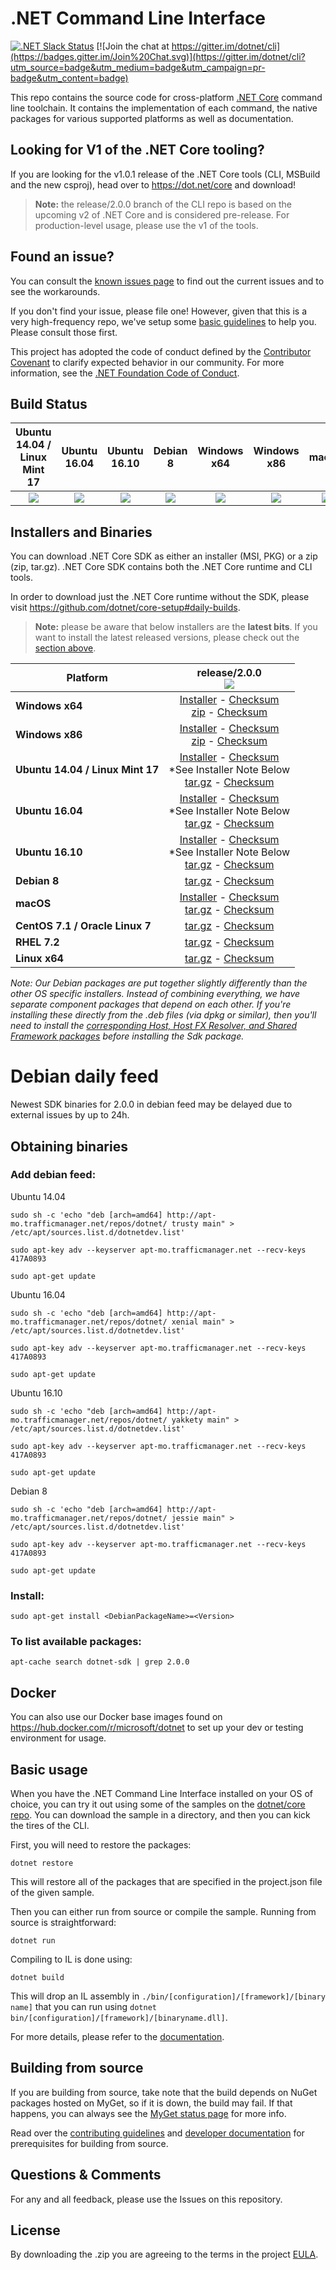 # .NET Command Line Interface

[![.NET Slack Status](https://aspnetcoreslack.herokuapp.com/badge.svg?2)](http://tattoocoder.com/aspnet-slack-sign-up/) [![Join the chat at https://gitter.im/dotnet/cli](https://badges.gitter.im/Join%20Chat.svg)](https://gitter.im/dotnet/cli?utm_source=badge&utm_medium=badge&utm_campaign=pr-badge&utm_content=badge)

This repo contains the source code for cross-platform [.NET Core](http://github.com/dotnet/core) command line toolchain. It contains the implementation of each command, the native packages for various supported platforms as well as documentation.

Looking for V1 of the .NET Core tooling?
----------------------------------------

If you are looking for the v1.0.1 release of the .NET Core tools (CLI, MSBuild and the new csproj), head over to https://dot.net/core and download!

> **Note:** the release/2.0.0 branch of the CLI repo is based on the upcoming v2 of .NET Core and is considered pre-release. For production-level usage, please use the
> v1 of the tools.

Found an issue?
---------------
You can consult the [known issues page](https://github.com/dotnet/core/blob/release/2.0.0/cli/known-issues.md) to find out the current issues and to see the workarounds.  

If you don't find your issue, please file one! However, given that this is a very high-frequency repo, we've setup some [basic guidelines](Documentation/project-docs/issue-filing-guide.md) to help you. Please consult those first.

This project has adopted the code of conduct defined by the [Contributor Covenant](http://contributor-covenant.org/) to clarify expected behavior in our community. For more information, see the [.NET Foundation Code of Conduct](http://www.dotnetfoundation.org/code-of-conduct).

Build Status
------------

|Ubuntu 14.04 / Linux Mint 17 |Ubuntu 16.04 | Ubuntu 16.10 |Debian 8 |Windows x64 |Windows x86 |macOS |CentOS 7.1 / Oracle Linux 7.1 |RHEL 7.2 | Linux x64 |
|:------:|:------:|:------:|:------:|:------:|:------:|:------:|:------:|:------:|:------:|
|[![][ubuntu-14.04-build-badge]][ubuntu-14.04-build]|[![][ubuntu-16.04-build-badge]][ubuntu-16.04-build]|[![][ubuntu-16.10-build-badge]][ubuntu-16.10-build]|[![][debian-8-build-badge]][debian-8-build]|[![][win-x64-build-badge]][win-x64-build]|[![][win-x86-build-badge]][win-x86-build]|[![][osx-build-badge]][osx-build]|[![][centos-build-badge]][centos-build]|[![][rhel-build-badge]][rhel-build]|[![][linux-build-badge]][linux-build]|

[win-x64-build-badge]: https://devdiv.visualstudio.com/_apis/public/build/definitions/0bdbc590-a062-4c3f-b0f6-9383f67865ee/6208/badge
[win-x64-build]: https://devdiv.visualstudio.com/DevDiv/_build?_a=completed&definitionId=6208

[win-x86-build-badge]: https://devdiv.visualstudio.com/_apis/public/build/definitions/0bdbc590-a062-4c3f-b0f6-9383f67865ee/6209/badge
[win-x86-build]: https://devdiv.visualstudio.com/DevDiv/_build?_a=completed&definitionId=6209

[ubuntu-14.04-build-badge]: https://devdiv.visualstudio.com/_apis/public/build/definitions/0bdbc590-a062-4c3f-b0f6-9383f67865ee/6205/badge
[ubuntu-14.04-build]: https://devdiv.visualstudio.com/DevDiv/_build?_a=completed&definitionId=6205

[ubuntu-16.04-build-badge]: https://devdiv.visualstudio.com/_apis/public/build/definitions/0bdbc590-a062-4c3f-b0f6-9383f67865ee/6206/badge
[ubuntu-16.04-build]: https://devdiv.visualstudio.com/DevDiv/_build?_a=completed&definitionId=6206

[ubuntu-16.10-build-badge]: https://devdiv.visualstudio.com/_apis/public/build/definitions/0bdbc590-a062-4c3f-b0f6-9383f67865ee/6207/badge
[ubuntu-16.10-build]: https://devdiv.visualstudio.com/DevDiv/_build?_a=completed&definitionId=6207

[debian-8-build-badge]: https://devdiv.visualstudio.com/_apis/public/build/definitions/0bdbc590-a062-4c3f-b0f6-9383f67865ee/6199/badge
[debian-8-build]: https://devdiv.visualstudio.com/DevDiv/_build?_a=completed&definitionId=6199

[osx-build-badge]: https://devdiv.visualstudio.com/_apis/public/build/definitions/0bdbc590-a062-4c3f-b0f6-9383f67865ee/6203/badge
[osx-build]: https://devdiv.visualstudio.com/DevDiv/_build?_a=completed&definitionId=6203

[centos-build-badge]: https://devdiv.visualstudio.com/_apis/public/build/definitions/0bdbc590-a062-4c3f-b0f6-9383f67865ee/6198/badge
[centos-build]: https://devdiv.visualstudio.com/DevDiv/_build?_a=completed&definitionId=6198

[rhel-build-badge]: https://devdiv.visualstudio.com/_apis/public/build/definitions/0bdbc590-a062-4c3f-b0f6-9383f67865ee/6204/badge
[rhel-build]: https://devdiv.visualstudio.com/DevDiv/_build?_a=completed&definitionId=6204

[linux-build-badge]: https://devdiv.visualstudio.com/_apis/public/build/definitions/0bdbc590-a062-4c3f-b0f6-9383f67865ee/6201/badge
[linux-build]: https://devdiv.visualstudio.com/DevDiv/_build?_a=completed&definitionId=6201

Installers and Binaries
-----------------------

You can download .NET Core SDK as either an installer (MSI, PKG) or a zip (zip, tar.gz). .NET Core SDK contains both the .NET Core runtime and CLI tools.

In order to download just the .NET Core runtime without the SDK, please visit https://github.com/dotnet/core-setup#daily-builds.

> **Note:** please be aware that below installers are the **latest bits**. If you
> want to install the latest released versions, please check out the [section above](#looking-for-v1-of-the-net-core-tooling).

| Platform | release/2.0.0<br>[![][version-badge]][version] |
| -------- | :-------------------------------------: |
| **Windows x64** | [Installer][win-x64-installer] - [Checksum][win-x64-installer-checksum]<br>[zip][win-x64-zip] - [Checksum][win-x64-zip-checksum] |
| **Windows x86** | [Installer][win-x86-installer] - [Checksum][win-x86-installer-checksum]<br>[zip][win-x86-zip] - [Checksum][win-x86-zip-checksum] |
| **Ubuntu 14.04 / Linux Mint 17** | [Installer][ubuntu-14.04-installer] - [Checksum][ubuntu-14.04-installer-checksum]<br>*See Installer Note Below<br>[tar.gz][ubuntu-14.04-targz] - [Checksum][ubuntu-14.04-targz-checksum] |
| **Ubuntu 16.04** | [Installer][ubuntu-16.04-installer] - [Checksum][ubuntu-16.04-installer-checksum]<br>*See Installer Note Below<br>[tar.gz][ubuntu-16.04-targz] - [Checksum][ubuntu-16.04-targz-checksum] |
| **Ubuntu 16.10** | [Installer][ubuntu-16.10-installer] - [Checksum][ubuntu-16.10-installer-checksum]<br>*See Installer Note Below<br>[tar.gz][ubuntu-16.10-targz] - [Checksum][ubuntu-16.10-targz-checksum] |
| **Debian 8**  | [tar.gz][debian-8-targz] - [Checksum][debian-8-targz-checksum] |
| **macOS** | [Installer][osx-installer] - [Checksum][osx-installer-checksum]<br>[tar.gz][osx-targz] - [Checksum][osx-targz-checksum] |
| **CentOS 7.1 / Oracle Linux 7** | [tar.gz][centos-targz] - [Checksum][centos-targz-checksum] |
| **RHEL 7.2** | [tar.gz][rhel-targz] - [Checksum][rhel-targz-checksum] |
| **Linux x64** | [tar.gz][linux-targz] - [Checksum][linux-targz-checksum] |

*Note: Our Debian packages are put together slightly differently than the other OS specific installers. Instead of combining everything, we have separate component packages that depend on each other. If you're installing these directly from the .deb files (via dpkg or similar), then you'll need to install the [corresponding Host, Host FX Resolver, and Shared Framework packages](https://github.com/dotnet/core-setup#daily-builds) before installing the Sdk package.*

[version]: https://dotnetcli.blob.core.windows.net/dotnet/Sdk/release/2.0.0/latest.version
[comment]: # (The latest versions are always the same across all platforms. Just need one to show, so picking win-x64's svg.)
[version-badge]: https://dotnetcli.blob.core.windows.net/dotnet/Sdk/release/2.0.0/win_x64_Release_version_badge.svg

[win-x64-installer]: https://dotnetcli.blob.core.windows.net/dotnet/Sdk/release/2.0.0/dotnet-dev-win-x64.latest.exe
[win-x64-installer-checksum]: https://dotnetclichecksums.blob.core.windows.net/dotnet/Sdk/release/2.0.0/dotnet-dev-win-x64.latest.exe.sha
[win-x64-zip]: https://dotnetcli.blob.core.windows.net/dotnet/Sdk/release/2.0.0/dotnet-dev-win-x64.latest.zip
[win-x64-zip-checksum]: https://dotnetclichecksums.blob.core.windows.net/dotnet/Sdk/release/2.0.0/dotnet-dev-win-x64.latest.zip.sha

[win-x86-installer]: https://dotnetcli.blob.core.windows.net/dotnet/Sdk/release/2.0.0/dotnet-dev-win-x86.latest.exe
[win-x86-installer-checksum]: https://dotnetclichecksums.blob.core.windows.net/dotnet/Sdk/release/2.0.0/dotnet-dev-win-x86.latest.exe.sha
[win-x86-zip]: https://dotnetcli.blob.core.windows.net/dotnet/Sdk/release/2.0.0/dotnet-dev-win-x86.latest.zip
[win-x86-zip-checksum]: https://dotnetclichecksums.blob.core.windows.net/dotnet/Sdk/release/2.0.0/dotnet-dev-win-x86.latest.zip.sha

[ubuntu-14.04-installer]: https://dotnetcli.blob.core.windows.net/dotnet/Sdk/release/2.0.0/dotnet-sdk-ubuntu-x64.latest.deb
[ubuntu-14.04-installer-checksum]: https://dotnetclichecksums.blob.core.windows.net/dotnet/Sdk/release/2.0.0/dotnet-sdk-ubuntu-x64.latest.deb.sha
[ubuntu-14.04-targz]: https://dotnetcli.blob.core.windows.net/dotnet/Sdk/release/2.0.0/dotnet-dev-ubuntu-x64.latest.tar.gz
[ubuntu-14.04-targz-checksum]: https://dotnetclichecksums.blob.core.windows.net/dotnet/Sdk/release/2.0.0/dotnet-dev-ubuntu-x64.latest.tar.gz.sha

[ubuntu-16.04-installer]: https://dotnetcli.blob.core.windows.net/dotnet/Sdk/release/2.0.0/dotnet-sdk-ubuntu.16.04-x64.latest.deb
[ubuntu-16.04-installer-checksum]: https://dotnetclichecksums.blob.core.windows.net/dotnet/Sdk/release/2.0.0/dotnet-sdk-ubuntu.16.04-x64.latest.deb.sha
[ubuntu-16.04-targz]: https://dotnetcli.blob.core.windows.net/dotnet/Sdk/release/2.0.0/dotnet-dev-ubuntu.16.04-x64.latest.tar.gz
[ubuntu-16.04-targz-checksum]: https://dotnetclichecksums.blob.core.windows.net/dotnet/Sdk/release/2.0.0/dotnet-dev-ubuntu.16.04-x64.latest.tar.gz.sha

[ubuntu-16.10-installer]: https://dotnetcli.blob.core.windows.net/dotnet/Sdk/release/2.0.0/dotnet-sdk-ubuntu.16.10-x64.latest.deb
[ubuntu-16.10-installer-checksum]: https://dotnetclichecksums.blob.core.windows.net/dotnet/Sdk/release/2.0.0/dotnet-sdk-ubuntu.16.10-x64.latest.deb.sha
[ubuntu-16.10-targz]: https://dotnetcli.blob.core.windows.net/dotnet/Sdk/release/2.0.0/dotnet-dev-ubuntu.16.10-x64.latest.tar.gz
[ubuntu-16.10-targz-checksum]: https://dotnetclichecksums.blob.core.windows.net/dotnet/Sdk/release/2.0.0/dotnet-dev-ubuntu.16.10-x64.latest.tar.gz.sha

[debian-8-targz]: https://dotnetcli.blob.core.windows.net/dotnet/Sdk/release/2.0.0/dotnet-dev-debian-x64.latest.tar.gz
[debian-8-targz-checksum]: https://dotnetclichecksums.blob.core.windows.net/dotnet/Sdk/release/2.0.0/dotnet-dev-debian-x64.latest.tar.gz.sha

[osx-installer]: https://dotnetcli.blob.core.windows.net/dotnet/Sdk/release/2.0.0/dotnet-dev-osx-x64.latest.pkg
[osx-installer-checksum]: https://dotnetclichecksums.blob.core.windows.net/dotnet/Sdk/release/2.0.0/dotnet-dev-osx-x64.latest.pkg.sha
[osx-targz]: https://dotnetcli.blob.core.windows.net/dotnet/Sdk/release/2.0.0/dotnet-dev-osx-x64.latest.tar.gz
[osx-targz-checksum]: https://dotnetclichecksums.blob.core.windows.net/dotnet/Sdk/release/2.0.0/dotnet-dev-osx-x64.latest.tar.gz.sha

[centos-targz]: https://dotnetcli.blob.core.windows.net/dotnet/Sdk/release/2.0.0/dotnet-dev-centos-x64.latest.tar.gz
[centos-targz-checksum]: https://dotnetclichecksums.blob.core.windows.net/dotnet/Sdk/release/2.0.0/dotnet-dev-centos-x64.latest.tar.gz.sha

[rhel-targz]: https://dotnetcli.blob.core.windows.net/dotnet/Sdk/release/2.0.0/dotnet-dev-rhel-x64.latest.tar.gz
[rhel-targz-checksum]: https://dotnetclichecksums.blob.core.windows.net/dotnet/Sdk/release/2.0.0/dotnet-dev-rhel-x64.latest.tar.gz.sha

[linux-targz]: https://dotnetcli.blob.core.windows.net/dotnet/Sdk/release/2.0.0/dotnet-dev-linux-x64.latest.tar.gz
[linux-targz-checksum]: https://dotnetclichecksums.blob.core.windows.net/dotnet/Sdk/release/2.0.0/dotnet-dev-linux-x64.latest.tar.gz.sha

# Debian daily feed

Newest SDK binaries for 2.0.0 in debian feed may be delayed due to external issues by up to 24h.

## Obtaining binaries

### Add debian feed:
Ubuntu 14.04
```
sudo sh -c 'echo "deb [arch=amd64] http://apt-mo.trafficmanager.net/repos/dotnet/ trusty main" > /etc/apt/sources.list.d/dotnetdev.list'

sudo apt-key adv --keyserver apt-mo.trafficmanager.net --recv-keys 417A0893

sudo apt-get update
```

Ubuntu 16.04
```
sudo sh -c 'echo "deb [arch=amd64] http://apt-mo.trafficmanager.net/repos/dotnet/ xenial main" > /etc/apt/sources.list.d/dotnetdev.list'

sudo apt-key adv --keyserver apt-mo.trafficmanager.net --recv-keys 417A0893

sudo apt-get update
```

Ubuntu 16.10
```
sudo sh -c 'echo "deb [arch=amd64] http://apt-mo.trafficmanager.net/repos/dotnet/ yakkety main" > /etc/apt/sources.list.d/dotnetdev.list'

sudo apt-key adv --keyserver apt-mo.trafficmanager.net --recv-keys 417A0893

sudo apt-get update
```

Debian 8
```
sudo sh -c 'echo "deb [arch=amd64] http://apt-mo.trafficmanager.net/repos/dotnet/ jessie main" > /etc/apt/sources.list.d/dotnetdev.list'

sudo apt-key adv --keyserver apt-mo.trafficmanager.net --recv-keys 417A0893

sudo apt-get update
```

### Install:
```
sudo apt-get install <DebianPackageName>=<Version>
```

### To list available packages:
```
apt-cache search dotnet-sdk | grep 2.0.0
```

Docker
------

You can also use our Docker base images found on https://hub.docker.com/r/microsoft/dotnet to set up your dev or testing environment for usage.  

Basic usage
-----------

When you have the .NET Command Line Interface installed on your OS of choice, you can try it out using some of the samples on the [dotnet/core repo](https://github.com/dotnet/core/tree/master/samples). You can download the sample in a directory, and then you can kick the tires of the CLI.


First, you will need to restore the packages:

    dotnet restore

This will restore all of the packages that are specified in the project.json file of the given sample.

Then you can either run from source or compile the sample. Running from source is straightforward:

    dotnet run

Compiling to IL is done using:

    dotnet build

This will drop an IL assembly in `./bin/[configuration]/[framework]/[binary name]`
that you can run using `dotnet bin/[configuration]/[framework]/[binaryname.dll]`.

For more details, please refer to the [documentation](https://aka.ms/dotnet-cli-docs).

Building from source
--------------------

If you are building from source, take note that the build depends on NuGet packages hosted on MyGet, so if it is down, the build may fail. If that happens, you can always see the [MyGet status page](http://status.myget.org/) for more info.

Read over the [contributing guidelines](CONTRIBUTING.md) and [developer documentation](Documentation) for prerequisites for building from source.

Questions & Comments
--------------------

For any and all feedback, please use the Issues on this repository.

License
-------

By downloading the .zip you are agreeing to the terms in the project [EULA](https://aka.ms/dotnet-core-eula).
